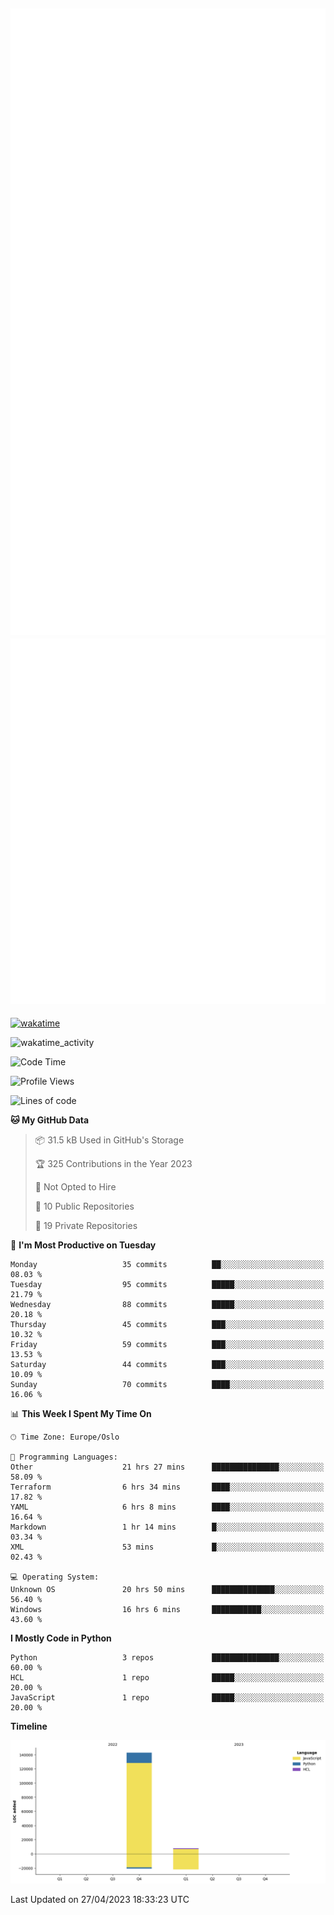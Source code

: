 ![Metrics](/metrics.svg)![Additional metrics](metrics.additional.svg)
----------------------------------------------------------------------------------------------------------------------------------------------------

[![wakatime](https://wakatime.com/badge/user/139c3dc8-b99d-475a-b6b4-e7663d03add8.svg)](https://wakatime.com/@139c3dc8-b99d-475a-b6b4-e7663d03add8)

![wakatime_activity](https://wakatime.com/share/@merca/d0fb6363-0f77-40ae-9525-9b9347ed2e36.svg)

<!--START_SECTION:waka-->
![Code Time](http://img.shields.io/badge/Code%20Time-6%2C566%20hrs%2056%20mins-blue)

![Profile Views](http://img.shields.io/badge/Profile%20Views-0-blue)

![Lines of code](https://img.shields.io/badge/From%20Hello%20World%20I%27ve%20Written-150.4%20thousand%20lines%20of%20code-blue)

**🐱 My GitHub Data** 

> 📦 31.5 kB Used in GitHub's Storage 
 > 
> 🏆 325 Contributions in the Year 2023
 > 
> 🚫 Not Opted to Hire
 > 
> 📜 10 Public Repositories 
 > 
> 🔑 19 Private Repositories 
 > 
📅 **I'm Most Productive on Tuesday** 

```text
Monday                   35 commits          ██░░░░░░░░░░░░░░░░░░░░░░░   08.03 % 
Tuesday                  95 commits          █████░░░░░░░░░░░░░░░░░░░░   21.79 % 
Wednesday                88 commits          █████░░░░░░░░░░░░░░░░░░░░   20.18 % 
Thursday                 45 commits          ███░░░░░░░░░░░░░░░░░░░░░░   10.32 % 
Friday                   59 commits          ███░░░░░░░░░░░░░░░░░░░░░░   13.53 % 
Saturday                 44 commits          ███░░░░░░░░░░░░░░░░░░░░░░   10.09 % 
Sunday                   70 commits          ████░░░░░░░░░░░░░░░░░░░░░   16.06 % 
```


📊 **This Week I Spent My Time On** 

```text
🕑︎ Time Zone: Europe/Oslo

💬 Programming Languages: 
Other                    21 hrs 27 mins      ███████████████░░░░░░░░░░   58.09 % 
Terraform                6 hrs 34 mins       ████░░░░░░░░░░░░░░░░░░░░░   17.82 % 
YAML                     6 hrs 8 mins        ████░░░░░░░░░░░░░░░░░░░░░   16.64 % 
Markdown                 1 hr 14 mins        █░░░░░░░░░░░░░░░░░░░░░░░░   03.34 % 
XML                      53 mins             █░░░░░░░░░░░░░░░░░░░░░░░░   02.43 % 

💻 Operating System: 
Unknown OS               20 hrs 50 mins      ██████████████░░░░░░░░░░░   56.40 % 
Windows                  16 hrs 6 mins       ███████████░░░░░░░░░░░░░░   43.60 % 
```

**I Mostly Code in Python** 

```text
Python                   3 repos             ███████████████░░░░░░░░░░   60.00 % 
HCL                      1 repo              █████░░░░░░░░░░░░░░░░░░░░   20.00 % 
JavaScript               1 repo              █████░░░░░░░░░░░░░░░░░░░░   20.00 % 
```



**Timeline**

![Lines of Code chart](https://raw.githubusercontent.com/merca/merca/current/assets/bar_graph.png)


 Last Updated on 27/04/2023 18:33:23 UTC
<!--END_SECTION:waka-->

